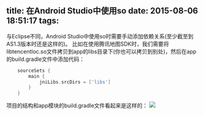 title: 在Android Studio中使用so
date: 2015-08-06 18:51:17
tags:
---
与Eclipse不同，Android Studio中使用so时需要手动添加依赖关系(至少截至到AS1.3版本时还是这样的)。
比如在使用腾讯地图SDK时，我们需要将libtencentloc.so文件拷贝到app的libs目录下(你也可以拷贝到别处)，然后在app的build.gradle文件中添加代码：
```gradle
    sourceSets {
        main {
            jniLibs.srcDirs = ['libs']
        }
    }
```

项目的结构和app模块的build.gradle文件看起来是这样的：
![](/images/use-so-in-android-studio/1.png)
